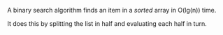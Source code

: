 A binary search algorithm finds an item in a _sorted_ array in O(lg(n)) time.

It does this by splitting the list in half and evaluating each half in turn.
